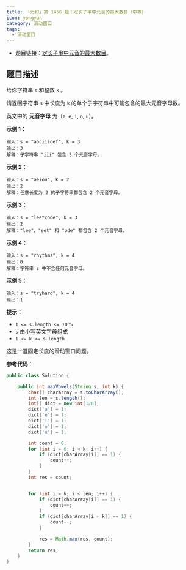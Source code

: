 ```yaml
---
title: 「力扣」第 1456 题：定长子串中元音的最大数目（中等）
icon: yongyan
category: 滑动窗口
tags:
  - 滑动窗口
---
```


- 题目链接：[定长子串中元音的最大数目](https://leetcode-cn.com/problems/maximum-number-of-vowels-in-a-substring-of-given-length/)。

## 题目描述

给你字符串 `s` 和整数 `k` 。

请返回字符串 `s` 中长度为 `k` 的单个子字符串中可能包含的最大元音字母数。

英文中的 **元音字母** 为（`a`, `e`, `i`, `o`, `u`）。

**示例 1：**

```
输入：s = "abciiidef", k = 3
输出：3
解释：子字符串 "iii" 包含 3 个元音字母。
```

**示例 2：**

```
输入：s = "aeiou", k = 2
输出：2
解释：任意长度为 2 的子字符串都包含 2 个元音字母。
```

**示例 3：**

```
输入：s = "leetcode", k = 3
输出：2
解释："lee"、"eet" 和 "ode" 都包含 2 个元音字母。
```

**示例 4：**

```
输入：s = "rhythms", k = 4
输出：0
解释：字符串 s 中不含任何元音字母。
```

**示例 5：**

```
输入：s = "tryhard", k = 4
输出：1
```

**提示：**

- `1 <= s.length <= 10^5`
- `s` 由小写英文字母组成
- `1 <= k <= s.length`

这是一道固定长度的滑动窗口问题。

**参考代码**：

```java
public class Solution {

    public int maxVowels(String s, int k) {
        char[] charArray = s.toCharArray();
        int len = s.length();
        int[] dict = new int[128];
        dict['a'] = 1;
        dict['e'] = 1;
        dict['i'] = 1;
        dict['o'] = 1;
        dict['u'] = 1;

        int count = 0;
        for (int i = 0; i < k; i++) {
            if (dict[charArray[i]] == 1) {
                count++;
            }
        }
        int res = count;


        for (int i = k; i < len; i++) {
            if (dict[charArray[i]] == 1) {
                count++;
            }
            if (dict[charArray[i - k]] == 1) {
                count--;
            }

            res = Math.max(res, count);
        }
        return res;
    }
}
```
